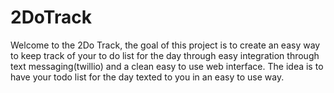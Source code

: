 # 2DoTrack
Welcome to the 2Do Track, the goal of this project is to create an easy way to keep track of your to do list for the day through easy integration through text messaging(twillio) and a clean easy to use web interface. The idea is to have your todo list for the day texted to you in an easy to use way.
